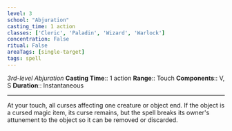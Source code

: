 ```yaml
---
level: 3
school: "Abjuration"
casting_time: 1 action
classes: ['Cleric', 'Paladin', 'Wizard', 'Warlock']
concentration: False
ritual: False
areaTags: [single-target]
tags: spell
---
```


_3rd-level Abjuration_
**Casting Time**:: 1 action
**Range**:: Touch
**Components**:: V, S
**Duration**:: Instantaneous

---

At your touch, all curses affecting one creature or object end. If the object is a cursed magic item, its curse remains, but the spell breaks its owner's attunement to the object so it can be removed or discarded.



